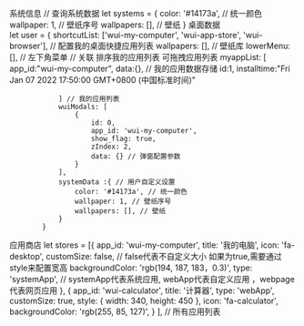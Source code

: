 系统信息
// 查询系统数据
			let systems = {
				color: '#14173a', // 统一颜色
				wallpaper: 1, // 壁纸序号
				wallpapers: [], // 壁纸
			}
桌面数据			
let user = {
				shortcutList: ['wui-my-computer', 'wui-app-store', 'wui-browser'], // 配置我的桌面快捷应用列表
				wallpapers: [], // 壁纸库
				lowerMenu: [], // 左下角菜单 // 关联 排序我的应用列表 可拖拽应用列表
				myappList: [
					app_id:"wui-my-computer",
					data:{}, // 我的应用数据存储
					id:1,
					installtime:"Fri Jan 07 2022 17:50:00 GMT+0800 (中国标准时间)"

				] // 我的应用列表
				wuiModals: [
					{
						id: 0,
						app_id: 'wui-my-computer',
						show_flag: true,
						zIndex: 2,
						data: {} // 弹窗配置参数
					}
				],
				systemData :{ // 用户自定义设置
					color: '#14173a', // 统一颜色
					wallpaper: 1, // 壁纸序号
					wallpapers: [], // 壁纸
				}
			}
应用商店
let stores = [{
						app_id: 'wui-my-computer',
						title: '我的电脑',
						icon: 'fa-desktop',
						customSize: false, // false代表不自定义大小  如果为true,需要通过style来配置宽高
						backgroundColor: 'rgb(194, 187, 183，0.3)',
						type: 'systemApp', // systemApp代表系统应用, webApp代表自定义应用 ，webpage代表网页应用
					},
					{
						app_id: 'wui-calculator',
						title: '计算器',
						type: 'webApp',
						customSize: true,
						style: {
							width: 340,
							height: 450
						},
						icon: 'fa-calculator',
						backgroundColor: 'rgb(255, 85, 127)',
					}
				], // 所有应用列表
